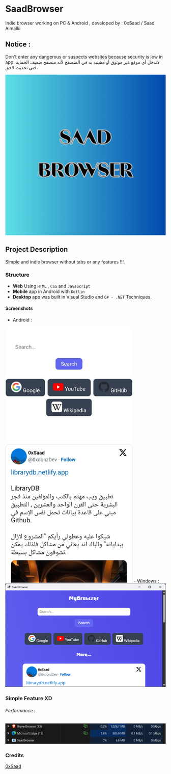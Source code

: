 # SaadBrowser
Indie browser working on PC &amp; Android , developed by : 0xSaad / Saad Almalki
## Notice :
Don't enter any dangerous or suspects websites because security is low in app.
لاتدخل أي موقع غير موثوق أو مشتبه به في المتصفح لأنه متصفح ضعيف الحماية حتى تحديث لاحق.

![image](readmeimgs/logo.png)

## Project Description
Simple and indie browser without tabs or any features !!!.

### Structure
- **Web** Using `HTML` , `CSS` and `JavaScript`
- **Mobile** app in Android with `Kotlin`
- **Desktop** app was built in Visual Studio and `C# - .NET` Techniques.

#### Screenshots

- Android :
<img src="readmeimgs/android.png" width="400px" alt=android />
- Windows :
<img src="readmeimgs/windows.png" width="700px" alt=windows />


### Simple Feature XD
###### Performance :
<img src="readmeimgs/performance.png" width="900px" alt=performance>


### Credits
[0xSaad](https://x.com/0xdonzdev)